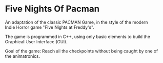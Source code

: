# Five Nights Of Pacman

An adaptation of the classic PACMAN Game, in the style of the modern Indie Horror game "Five Nights at Freddy's".

The game is programmed in C++, using only basic elements to build the Graphical User Interface (GUI).

Goal of the game: Reach all the checkpoints without being caught by one of the animatronics.
